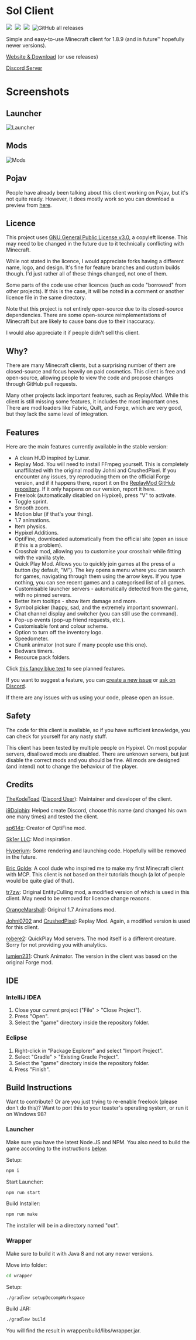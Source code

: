 # Sol Client


<a href="https://github.com/Sol-Client/Client/actions/workflows/build.yml"><img src="https://img.shields.io/github/actions/workflow/status/Sol-Client/Client/build.yml?branch=main&logo=github&logoColor=white"/></a>&nbsp;
<a href="https://discord.gg/TSAkhgXNbK"><img src="https://img.shields.io/discord/886561982872977408?color=5662F6&label=chat&logo=discord&logoColor=white"/></a>&nbsp;
<img src="https://img.shields.io/static/v1?label=contributions&message=welcome&color=brightgreen"/>&nbsp;
![GitHub all releases](https://img.shields.io/github/downloads/Sol-Client/Client/total?label=downloads)&nbsp;

Simple and easy-to-use Minecraft client for 1.8.9 (and in future™ hopefully newer versions).

[Website & Download](https://sol-client.github.io) (or use releases)

[Discord Server](https://discord.gg/TSAkhgXNbK)

# Screenshots

## Launcher
![Launcher](./assets/screenshots/Launcher.png)

## Mods
![Mods](./assets/screenshots/Mods.png)

## Pojav
People have already been talking about this client working on Pojav, but it's not quite ready.
However, it does mostly work so you can download a preview from [here](https://github.com/Sol-Client/Installer/releases).

## Licence
This project uses [GNU General Public License v3.0](LICENSE), a copyleft license. This may need to be changed in the future due to it technically conflicting with Minecraft.

While not stated in the licence, I would appreciate forks having a different name, logo, and design. It's fine for feature branches and custom builds though. I'd just rather all of these things changed, not one of them.

Some parts of the code use other licences (such as code "borrowed" from other projects). If this is the case, it will be noted in a comment or another licence file in the same directory.

Note that this project is not entirely open-source due to its closed-source dependencies. There are some open-source reimplementations of Minecraft but are likely to cause bans due to their inaccuracy.

I would also appreciate it if people didn't sell this client.

## Why?
There are many Minecraft clients, but a surprising number of them are closed-source and focus heavily on paid cosmetics. This client is free and open-source, allowing people to view the code and propose changes through GitHub pull requests.

Many other projects lack important features, such as ReplayMod. While this client is still missing some features, it includes the most important ones. There are mod loaders like Fabric, Quilt, and Forge, which are very good, but they lack the same level of integration.

## Features


Here are the main features currently available in the stable version:

- A clean HUD inspired by Lunar.
- Replay Mod. You will need to install FFmpeg yourself. This is completely unaffiliated with the original mod by Johni and CrushedPixel. If you encounter any issues, try reproducing them on the official Forge version, and if it happens there, report it on the [ReplayMod GitHub repository](https://github.com/ReplayMod/ReplayMod). If it only happens on our version, report it here.
- Freelook (automatically disabled on Hypixel), press "V" to activate.
- Toggle sprint.
- Smooth zoom.
- Motion blur (if that's your thing).
- 1.7 animations.
- Item physics.
- Hypixel Additions.
- OptiFine, downloaded automatically from the official site (open an issue if this is a problem).
- Crosshair mod, allowing you to customise your crosshair while fitting with the vanilla style.
- Quick Play Mod. Allows you to quickly join games at the press of a button (by default, "M"). The key opens a menu where you can search for games, navigating through them using the arrow keys. If you type nothing, you can see recent games and a categorised list of all games.
- Customisable launcher servers - automatically detected from the game, with no pinned servers.
- Better item tooltips - show item damage and more.
- Symbol picker (happy, sad, and the extremely important snowman).
- Chat channel display and switcher (you can still use the command).
- Pop-up events (pop-up friend requests, etc.).
- Customisable font and colour scheme.
- Option to turn off the inventory logo.
- Speedometer.
- Chunk animator (not sure if many people use this one).
- Bedwars timers.
- Resource pack folders.

Click [this fancy blue text](https://github.com/Sol-Client/Client/projects/1) to see planned features.

If you want to suggest a feature, you can [create a new issue](https://github.com/Sol-Client/Client/issues/new) or [ask on Discord](https://discord.gg/TSAkhgXNbK).

If there are any issues with us using your code, please open an issue.

## Safety
The code for this client is available, so if you have sufficient knowledge, you can check for yourself for any nasty stuff.

This client has been tested by multiple people on Hypixel. On most popular servers, disallowed mods are disabled. There are unknown servers, but just disable the correct mods and you should be fine. All mods are designed (and intend) not to change the behaviour of the player.

## Credits
[TheKodeToad](https://github.com/TheKodeToad) ([Discord User](https://discord.com/users/706152404072267788)): Maintainer and developer of the client.

[i9Dolphin](https://github.com/i9Dolphin): Helped create Discord, choose this name (and changed his own one many times) and tested the client.

[sp614x](https://github.com/sp614x): Creator of OptiFine mod.

[Sk1er LLC](https://github.com/Sk1erLLC): Mod inspiration.

[Hyperium](https://github.com/HyperiumClient/Hyperium): Some rendering and launching code. Hopefully will be removed in the future.

[Eric Golde](https://www.youtube.com/c/egold555): A cool dude who inspired me to make my first Minecraft client with MCP. This client is not based on their tutorials though (a lot of people would be quite glad of that).

[tr7zw](https://github.com/tr7zw/EntityCulling): Original EntityCulling mod, a modified version of which is used in this client. May need to be removed for licence change reasons.

[OrangeMarshall](https://namemc.com/profile/OrangeMarshall.1): Original 1.7 Animations mod.

[Johni0702](https://github.com/Johni0702) and [CrushedPixel](https://github.com/CrushedPixel): Replay Mod. Again, a modified version is used for this client.

[robere2](https://github.com/robere2): QuickPlay Mod servers. The mod itself is a different creature. Sorry for not providing you with analytics.

[lumien231](https://github.com/lumien231): Chunk Animator. The version in the client was based on the original Forge mod.

## IDE
### IntelliJ IDEA

1. Close your current project ("File" > "Close Project").
2. Press "Open".
3. Select the "game" directory inside the repository folder.


### Eclipse
1. Right-click in "Package Explorer" and select "Import Project".
2. Select "Gradle" > "Existing Gradle Project".
3. Select the "game" directory inside the repository folder.
4. Press "Finish".

## Build Instructions

Want to contribute? Or are you just trying to re-enable freelook (please don't do this)? Want to port this to your toaster's operating system, or run it on Windows 98?

### Launcher

Make sure you have the latest Node.JS and NPM. You also need to build the game according to the instructions [below](#game).

Setup:
```sh
npm i
```

Start Launcher:
```sh
npm run start
```

Build Installer:
```sh
npm run make
```
The installer will be in a directory named "out".

### Wrapper

Make sure to build it with Java 8 and not any newer versions.

Move into folder:
```sh
cd wrapper
```

Setup:
```sh
./gradlew setupDecompWorkspace
```

Build JAR:
```sh
./gradlew build
```
You will find the result in wrapper/build/libs/wrapper.jar.

